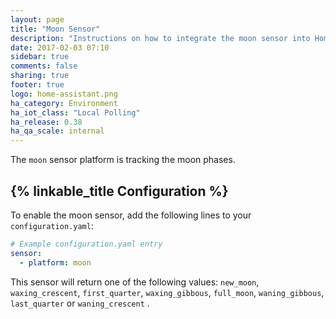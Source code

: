 ```yaml
---
layout: page
title: "Moon Sensor"
description: "Instructions on how to integrate the moon sensor into Home Assistant."
date: 2017-02-03 07:10
sidebar: true
comments: false
sharing: true
footer: true
logo: home-assistant.png
ha_category: Environment
ha_iot_class: "Local Polling"
ha_release: 0.38
ha_qa_scale: internal
---
```



The `moon` sensor platform is tracking the moon phases.

## {% linkable_title Configuration %}

To enable the moon sensor, add the following lines to your `configuration.yaml`:

```yaml
# Example configuration.yaml entry
sensor:
  - platform: moon
```

This sensor will return one of the following values: 
`new_moon`, `waxing_crescent`, `first_quarter`, `waxing_gibbous`, `full_moon`, `waning_gibbous`, `last_quarter` or `waning_crescent` .
